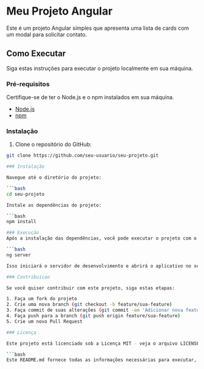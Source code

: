 # Meu Projeto Angular

Este é um projeto Angular simples que apresenta uma lista de cards com um modal para solicitar contato.

## Como Executar

Siga estas instruções para executar o projeto localmente em sua máquina.

### Pré-requisitos

Certifique-se de ter o Node.js e o npm instalados em sua máquina.

- [Node.js](https://nodejs.org/)
- [npm](https://www.npmjs.com/)

### Instalação

1. Clone o repositório do GitHub:

```bash
git clone https://github.com/seu-usuario/seu-projeto.git

### Instalação

Navegue até o diretório do projeto:

```bash
cd seu-projeto

Instale as dependências do projeto:

```bash
npm install

### Execução
Após a instalação das dependências, você pode executar o projeto com o seguinte comando:

```bash
ng server

Isso iniciará o servidor de desenvolvimento e abrirá o aplicativo no seu navegador padrão. Você também pode acessar o aplicativo em http://localhost:4200.

### Contribuicao

Se você quiser contribuir com este projeto, siga estas etapas:

1. Faça um fork do projeto
2. Crie uma nova branch (git checkout -b feature/sua-feature)
3. Faça commit de suas alterações (git commit -am 'Adicionar nova feature')
4. Faça push para a branch (git push origin feature/sua-feature)
5. Crie um novo Pull Request

### Licença

Este projeto está licenciado sob a Licença MIT - veja o arquivo LICENSE para detalhes.

```bash
Este README.md fornece todas as informações necessárias para executar, contribuir e entender a licença do projeto. Certifique-se de ajustar as seções conforme necessário para o seu projeto específico.
